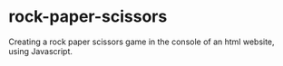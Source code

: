 # rock-paper-scissors

Creating a rock paper scissors game in the console of an html website, using Javascript.